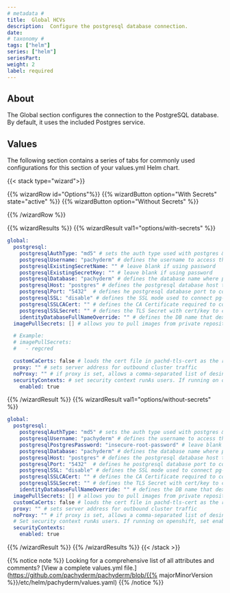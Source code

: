 ```yaml
---
# metadata # 
title:  Global HCVs
description:  Configure the postgresql database connection.
date: 
# taxonomy #
tags: ["helm"]
series: ["helm"]
seriesPart:
weight: 2
label: required
--- 
```


## About 

The Global section configures the connection to the PostgreSQL database. By default, it uses the included Postgres service.

## Values 

The following section contains a series of tabs for commonly used configurations for this section of your values.yml Helm chart. 

{{< stack type="wizard">}}

{{% wizardRow id="Options"%}}
{{% wizardButton option="With Secrets" state="active" %}}
{{% wizardButton option="Without Secrets" %}}

{{% /wizardRow %}}

{{% wizardResults  %}}
{{% wizardResult val1="options/with-secrets" %}}
```s
global:
  postgresql:
    postgresqlAuthType: "md5" # sets the auth type used with postgres & pg-bounder; options include "md5" and "scram-sha-256"
    postgresqlUsername: "pachyderm" # defines the username to access the pachyderm and dex databases
    postgresqlExistingSecretName: "" # leave blank if using password
    postgresqlExistingSecretKey: "" # leave blank if using password
    postgresqlDatabase: "pachyderm" # defines the database name where pachyderm data will be stored
    postgresqlHost: "postgres" # defines the postgresql database host to connect to
    postgresqlPort: "5432"  # defines he postgresql database port to connect to
    postgresqlSSL: "disable" # defines the SSL mode used to connect pg-bouncer to postgrs
    postgresqlSSLCACert: "" # defines the CA Certificate required to connect to Postgres
    postgresqlSSLSecret: "" # defines the TLS Secret with cert/key to connect to Postgres
    identityDatabaseFullNameOverride: "" # defines the DB name that dex connects to; defaults to "Dex"
  imagePullSecrets: [] # allows you to pull images from private repositories; also added to pipeline workers

  # Example:
  # imagePullSecrets:
  #   - regcred

  customCaCerts: false # loads the cert file in pachd-tls-cert as the root cert for pachd, console, and enterprise-server 
  proxy: "" # sets server address for outbound cluster traffic
  noProxy: "" # if proxy is set, allows a comma-separated list of desintations that bypass the proxy
  securityContexts: # set security context runAs users. If running on openshift, set enabled to false as openshift creates its own contexts.
    enabled: true

```
{{% /wizardResult %}}
{{% wizardResult val1="options/without-secrets" %}}

```s
global:
  postgresql:
    postgresqlAuthType: "md5" # sets the auth type used with postgres & pg-bounder; options include "md5" and "scram-sha-256"
    postgresqlUsername: "pachyderm" # defines the username to access the pachyderm and dex databases
    postgresqlPostgresPassword: "insecure-root-password" # leave blank if using a secret
    postgresqlDatabase: "pachyderm" # defines the database name where pachyderm data will be stored
    postgresqlHost: "postgres" # defines the postgresql database host to connect to
    postgresqlPort: "5432"  # defines he postgresql database port to connect to
    postgresqlSSL: "disable" # defines the SSL mode used to connect pg-bouncer to postgrs
    postgresqlSSLCACert: "" # defines the CA Certificate required to connect to Postgres
    postgresqlSSLSecret: "" # defines the TLS Secret with cert/key to connect to Postgres
    identityDatabaseFullNameOverride: "" # defines the DB name that dex connects to; defaults to "Dex"
  imagePullSecrets: [] # allows you to pull images from private repositories; also added to pipeline workers
  customCaCerts: false # loads the cert file in pachd-tls-cert as the root cert for pachd, console, and enterprise-server 
  proxy: "" # sets server address for outbound cluster traffic
  noProxy: "" # if proxy is set, allows a comma-separated list of desintations that bypass the proxy
  # Set security context runAs users. If running on openshift, set enabled to false as openshift creates its own contexts
  securityContexts:
    enabled: true

```
{{% /wizardResult %}}
{{% /wizardResults  %}}
{{< /stack >}}

{{% notice note %}}
Looking for a comprehensive list of all attributes and comments? [View a complete values.yml file.](https://github.com/pachyderm/pachyderm/blob/{{% majorMinorVersion %}}/etc/helm/pachyderm/values.yaml)
{{% /notice %}}